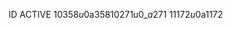 
ID ACTIVE 
1‌$0‌$3‌$5‌$8‌$u‌$0‌$_‌$a‌$3‌$5‌$8
1‌$0‌$2‌$7‌$1‌$u‌$0‌$_‌$a‌$2‌$7‌$1
1‌$1‌$1‌$7‌$2‌$u‌$0‌$_‌$a‌$1‌$1‌$7‌$2
